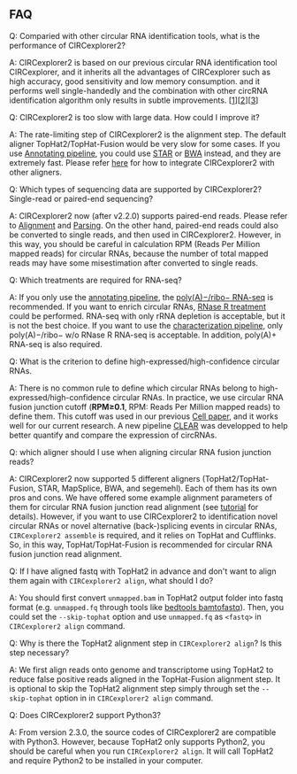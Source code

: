 ## FAQ

Q: Comparied with other circular RNA identification tools, what is the performance of CIRCexplorer2?

A: CIRCexplorer2 is based on our previous circular RNA identification tool CIRCexplorer, and it inherits all the advantages of CIRCexplorer such as high accuracy, good sensitivity and low memory consumption. and it performs well single-handedly and the combination with other circRNA identification algorithm only results in subtle improvements. [[1](http://nar.oxfordjournals.org/content/44/6/e58.abstract)][[2](http://journals.plos.org/ploscompbiol/article?id=10.1371/journal.pcbi.1005420)][[3](https://www.frontiersin.org/articles/10.3389/fcell.2018.00020/full)]

Q: CIRCexplorer2 is too slow with large data. How could I improve it?

A: The rate-limiting step of CIRCexplorer2 is the alignment step. The default aligner TopHat2/TopHat-Fusion would be very slow for some cases. If you use [Annotating pipeline](../tutorial/pipeline.md), you could use [STAR](https://github.com/alexdobin/STAR) or [BWA](https://github.com/lh3/bwa) instead, and they are extremely fast. Please refer [here](../tutorial/parsing.md) for how to integrate CIRCexplorer2 with other aligners.

Q: Which types of sequencing data are supported by CIRCexplorer2? Single-read or paired-end sequencing?

A: CIRCexplorer2 now (after v2.2.0) supports paired-end reads. Please refer to [Alignment](../tutorial/alignment.md) and [Parsing](../tutorial/parsing.md). On the other hand, paired-end reads could also be converted to single reads, and then used in CIRCexplorer2. However, in this way, you should be careful in calculation RPM (Reads Per Million mapped reads) for circular RNAs, because the number of total mapped reads may have some misestimation after converted to single reads.

Q: Which treatments are required for RNA-seq?

A: If you only use the [annotating pipeline](../tutorial/pipeline.md), the [poly(A)−/ribo− RNA-seq](http://genomebiology.com/2011/12/2/R16) is recommended. If you want to enrich circular RNAs, [RNase R treatment](http://www.sciencedirect.com/science/article/pii/S109727651300590X) could be performed. RNA-seq with only rRNA depletion is acceptable, but it is not the best choice. If you want to use the [characterization pipeline](../tutorial/pipeline.md), only poly(A)−/ribo− w/o RNase R RNA-seq is acceptable. In addition, poly(A)+ RNA-seq is also required.

Q: What is the criterion to define high-expressed/high-confidence circular RNAs.

A: There is no common rule to define which circular RNAs belong to high-expressed/high-confidence circular RNAs. In practice, we use circular RNA fusion junction cutoff (**RPM≥0.1**, RPM: Reads Per Million mapped reads) to define them. This cutoff was used in our previous [Cell paper](http://www.sciencedirect.com/science/article/pii/S0092867414011118), and it works well for our current research. A new pipeline [CLEAR](https://github.com/YangLab/CLEAR) was developped to help better quantify and compare the expression of circRNAs.

Q: which aligner should I use when aligning circular RNA fusion junction reads?

A: CIRCexplorer2 now supported 5 different aligners (TopHat2/TopHat-Fusion, STAR, MapSplice, BWA, and segemehl). Each of them has its own pros and cons. We have offered some example alignment parameters of them for circular RNA fusion junction read alignment (see [tutorial](../tutorial/alignment.md) for details). However, if you want to use CIRCexplorer2 to identification novel circular RNAs or novel alternative (back-)splicing events in circular RNAs, `CIRCexplorer2 assemble` is required, and it relies on TopHat and Cufflinks. So, in this way, TopHat/TopHat-Fusion is recommended for circular RNA fusion junction read alignment.

Q: If I have aligned fastq with TopHat2 in advance and don't want to align them again with `CIRCexplorer2 align`, what should I do?

A: You should first convert `unmapped.bam` in TopHat2 output folder into fastq format (e.g. `unmapped.fq` through tools like [bedtools bamtofastq](http://bedtools.readthedocs.io/en/latest/content/tools/bamtobed.html)). Then, you could set the `--skip-tophat` option and use `unmapped.fq` as `<fastq>` in `CIRCexplorer2 align` command.

Q: Why is there the TopHat2 alignment step in `CIRCexplorer2 align`? Is this step necessary?

A: We first align reads onto genome and transcriptome using TopHat2 to reduce false positive reads aligned in the TopHat-Fusion alignment step. It is optional to skip the TopHat2 alignment step simply through set the `--skip-tophat` option in in `CIRCexplorer2 align` command.

Q: Does CIRCexplorer2 support Python3?

A: From version 2.3.0, the source codes of CIRCexplorer2 are compatible with Python3. However, because TopHat2 only supports Python2, you should be careful when you run `CIRCexplorer2 align`. It will call TopHat2 and require Python2 to be installed in your computer.
